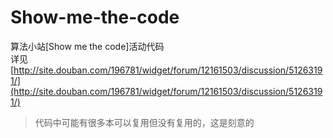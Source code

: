 Show-me-the-code
================

算法小站[Show me the code]活动代码  
详见 [http://site.douban.com/196781/widget/forum/12161503/discussion/51263191/](http://site.douban.com/196781/widget/forum/12161503/discussion/51263191/)

> 代码中可能有很多本可以复用但没有复用的，这是刻意的
